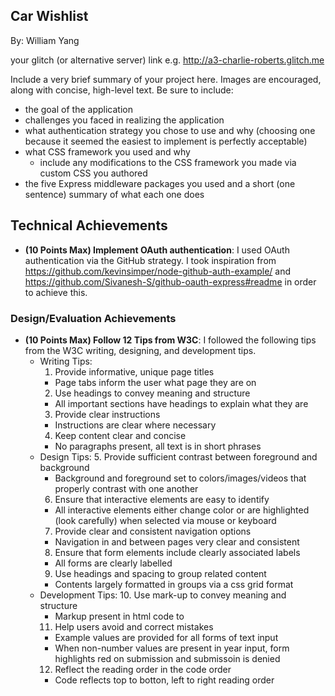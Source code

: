 ## Car Wishlist
By: William Yang

your glitch (or alternative server) link e.g. http://a3-charlie-roberts.glitch.me

Include a very brief summary of your project here. Images are encouraged, along with concise, high-level text. Be sure to include:

- the goal of the application
- challenges you faced in realizing the application
- what authentication strategy you chose to use and why (choosing one because it seemed the easiest to implement is perfectly acceptable)
- what CSS framework you used and why
  - include any modifications to the CSS framework you made via custom CSS you authored
- the five Express middleware packages you used and a short (one sentence) summary of what each one does

## Technical Achievements
- **(10 Points Max) Implement OAuth authentication**: I used OAuth authentication via the GitHub strategy. I took inspiration from https://github.com/kevinsimper/node-github-auth-example/ and https://github.com/Sivanesh-S/github-oauth-express#readme in order to achieve this.

### Design/Evaluation Achievements
- **(10 Points Max) Follow 12 Tips from W3C**: I followed the following tips from the W3C writing, designing, and development tips.
  - Writing Tips:
    1. Provide informative, unique page titles
      * Page tabs inform the user what page they are on
    2. Use headings to convey meaning and structure
      * All important sections have headings to explain what they are
    3. Provide clear instructions
      * Instructions are clear where necessary
    4. Keep content clear and concise
      * No paragraphs present, all text is in short phrases
  - Design Tips:
    5. Provide sufficient contrast between foreground and background
      * Background and foreground set to colors/images/videos that properly contrast with one another
    6. Ensure that interactive elements are easy to identify
      * All interactive elements either change color or are highlighted (look carefully) when selected via mouse or keyboard
    7. Provide clear and consistent navigation options
      * Navigation in and between pages very clear and consistent
    8. Ensure that form elements include clearly associated labels
      * All forms are clearly labelled
    9. Use headings and spacing to group related content
      * Contents largely formatted in groups via a css grid format
  - Development Tips:
    10. Use mark-up to convey meaning and structure
      * Markup present in html code to 
    11. Help users avoid and correct mistakes
      * Example values are provided for all forms of text input
      * When non-number values are present in year input, form highlights red on submission and submissoin is denied
    12. Reflect the reading order in the code order
      * Code reflects top to botton, left to right reading order
